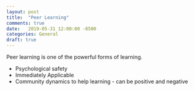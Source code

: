 ```yaml
---
layout: post
title:  "Peer Learning"
comments: true
date:   2019-05-31 12:00:00 -0500
categories: General 
draft: true
---
```


Peer learning is one of the powerful forms of learning. 

- Psychological safety
- Immediately Applicable
- Community dynamics to help learning - can be positive and negative 